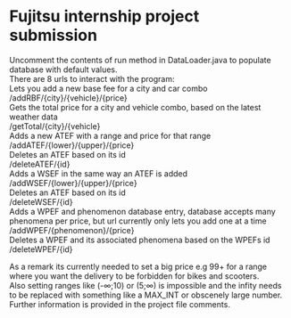 # Fujitsu internship project submission

Uncomment the contents of run method in DataLoader.java to populate database with default values. <br>
There are 8 urls to interact with the program: <br>
Lets you add a new base fee for a city and car combo <br>
/addRBF/{city}/{vehicle}/{price} <br>
Gets the total price for a city and vehicle combo, based on the latest weather data <br>
/getTotal/{city}/{vehicle} <br>
Adds a new ATEF with a range and price for that range <br>
/addATEF/{lower}/{upper}/{price} <br>
Deletes an ATEF based on its id <br>
/deleteATEF/{id} <br>
Adds a WSEF in the same way an ATEF is added <br>
/addWSEF/{lower}/{upper}/{price} <br>
Deletes an ATEF based on its id <br>
/deleteWSEF/{id} <br>
Adds a WPEF and phenomenon database entry, database accepts many phenomena per price, but url currently only lets you add one at a time <br>
/addWPEF/{phenomenon}/{price} <br>
Deletes a WPEF and its associated phenomena based on the WPEFs id <br>
/deleteWPEF/{id} <br>

As a remark its currently needed to set a big price e.g 99+ for a range where you want the delivery to be forbidden for bikes and scooters. <br>
Also setting ranges like (-∞;10) or (5;∞) is impossible and the infity needs to be replaced with something like a MAX_INT or obscenely large number. <br>
Further information is provided in the project file comments. <br>
